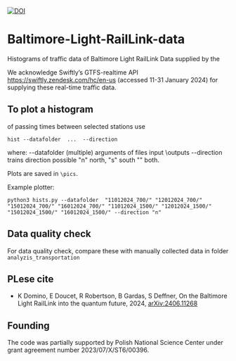[![DOI](https://zenodo.org/badge/839311612.svg)](https://zenodo.org/doi/10.5281/zenodo.13254841)


# Baltimore-Light-RailLink-data

Histograms of traffic data of Baltimore Light RailLink
Data supplied by the 

We acknowledge Swiftly’s GTFS-realtime API https://swiftly.zendesk.com/hc/en-us 
(accessed 11-31 January 2024) for supplying these real-time traffic data.

## To plot a histogram 

of passing times between selected stations use

```
hist --datafolder  ...  --direction
```

where: --datafolder (multiple) arguments of files input \outputs
       --direction  trains direction possible "n" north, "s" south "" both.

Plots are saved in ```\pics```.


Example plotter:

```
python3 hists.py --datafolder  "11012024_700/" "12012024_700/" "15012024_700/" "16012024_700/" "11012024_1500/" "12012024_1500/" "15012024_1500/" "16012024_1500/" --direction "n"
```

## Data quality check

For data quality check, compare these with manually collected data in folder ``analyzis_transportation``

## PLese cite

- K Domino, E Doucet, R Robertson, B Gardas, S Deffner, On the Baltimore Light RailLink into the quantum future, 2024, [arXiv:2406.11268](http://arxiv.org/abs/2406.11268)

## Founding

The code was partially supported by Polish National Science Center under grant agreement number 2023/07/X/ST6/00396. 
